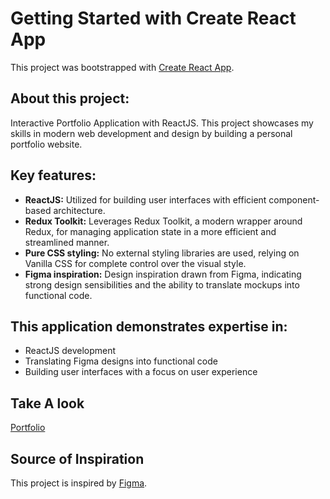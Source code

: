 # Getting Started with Create React App

This project was bootstrapped with [Create React App](https://github.com/facebook/create-react-app).

## About this project:

Interactive Portfolio Application with ReactJS. This project showcases my skills in modern web development and design by building a personal portfolio website.

## Key features:

- **ReactJS:** Utilized for building user interfaces with efficient component-based architecture.
- **Redux Toolkit:** Leverages Redux Toolkit, a modern wrapper around Redux, for managing application state in a more efficient and streamlined manner.
- **Pure CSS styling:** No external styling libraries are used, relying on Vanilla CSS for complete control over the visual style.
- **Figma inspiration:** Design inspiration drawn from Figma, indicating strong design sensibilities and the ability to translate mockups into functional code.

## This application demonstrates expertise in:

- ReactJS development
- Translating Figma designs into functional code
- Building user interfaces with a focus on user experience

## Take A look

[Portfolio](https://nakqeeb.github.io/portfolio/)


## Source of Inspiration

This project is inspired by [Figma](https://www.figma.com/community/file/1262992249991763120).
